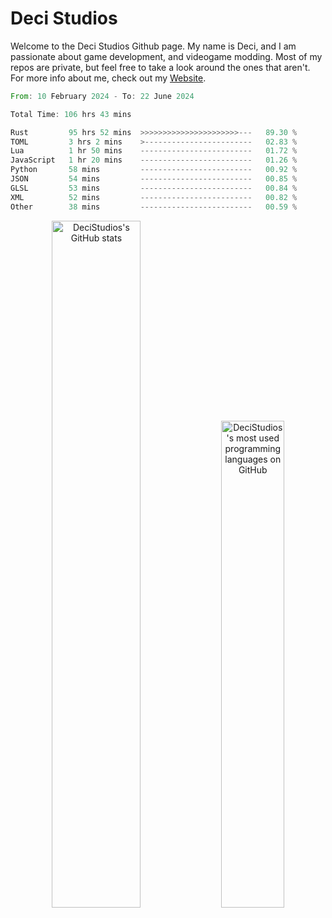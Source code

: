 # Deci Studios
Welcome to the Deci Studios Github page. My name is Deci, and I am passionate about game development, and videogame modding. Most of my repos are private, but feel free to take a look around the ones that aren't.
For more info about me, check out my <a href="https://decidev.co.uk" target="_blank">Website</a>.
<!--START_SECTION:waka-->

```rust
From: 10 February 2024 - To: 22 June 2024

Total Time: 106 hrs 43 mins

Rust         95 hrs 52 mins  >>>>>>>>>>>>>>>>>>>>>>---   89.30 %
TOML         3 hrs 2 mins    >------------------------   02.83 %
Lua          1 hr 50 mins    -------------------------   01.72 %
JavaScript   1 hr 20 mins    -------------------------   01.26 %
Python       58 mins         -------------------------   00.92 %
JSON         54 mins         -------------------------   00.85 %
GLSL         53 mins         -------------------------   00.84 %
XML          52 mins         -------------------------   00.82 %
Other        38 mins         -------------------------   00.59 %
```

<!--END_SECTION:waka-->
<p align="center">
  <a href="https://github.com/anuraghazra/github-readme-stats" target="_blank"><img src="https://github-readme-stats.vercel.app/api?username=decistudios&show_icons=true&count_private=true&theme=omni&hide_border=true" alt="DeciStudios's GitHub stats" width="53.1%" /></a>
  <a href="https://github.com/anuraghazra/github-readme-stats" target="_blank"><img width="44.7%" src="https://github-readme-stats.vercel.app/api/top-langs/?username=decistudios&theme=omni&layout=compact&hide_border=true&langs_count=6" alt="DeciStudios's most used programming languages on GitHub" /></a>
</p>


